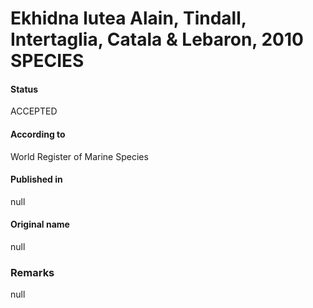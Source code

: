 Ekhidna lutea Alain, Tindall, Intertaglia, Catala & Lebaron, 2010 SPECIES
=======

#### Status
ACCEPTED

#### According to
World Register of Marine Species

#### Published in
null

#### Original name
null

### Remarks
null